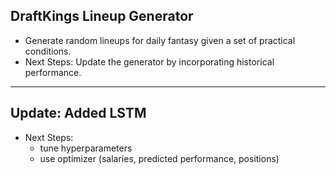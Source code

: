 ## DraftKings Lineup Generator

* Generate random lineups for daily fantasy given a set of practical conditions.
* Next Steps: Update the generator by incorporating historical performance.

---
## Update: Added LSTM
* Next Steps:
    * tune hyperparameters
    * use optimizer (salaries, predicted performance, positions)